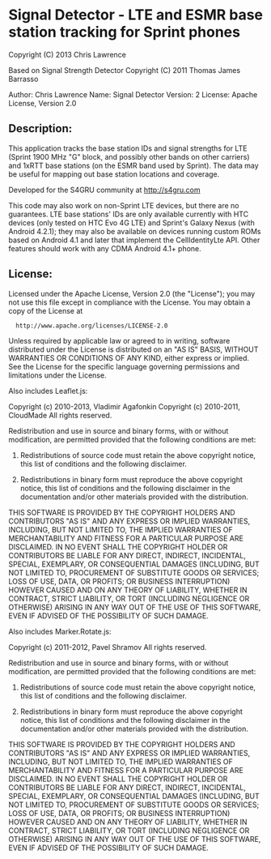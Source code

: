 Signal Detector - LTE and ESMR base station tracking for Sprint phones
=============

Copyright (C) 2013 Chris Lawrence

Based on Signal Strength Detector
Copyright (C) 2011 Thomas James Barrasso

Author: Chris Lawrence
Name: Signal Detector 
Version: 2
License: Apache License, Version 2.0  

Description:
-------

This application tracks the base station IDs and signal strengths for
LTE (Sprint 1900 MHz "G" block, and possibly other bands on other
carriers) and 1xRTT base stations (on the ESMR band used by Sprint).
The data may be useful for mapping out base station locations and
coverage.

Developed for the S4GRU community at http://s4gru.com

This code may also work on non-Sprint LTE devices, but there are no
guarantees.  LTE base stations' IDs are only available currently with
HTC devices (only tested on HTC Evo 4G LTE) and Sprint's Galaxy Nexus
(with Android 4.2.1); they may also be available on devices running
custom ROMs based on Android 4.1 and later that implement the
CellIdentityLte API.  Other features should work with any CDMA Android
4.1+ phone.

License:
-------

Licensed under the Apache License, Version 2.0 (the "License");
you may not use this file except in compliance with the License.
You may obtain a copy of the License at

      http://www.apache.org/licenses/LICENSE-2.0

Unless required by applicable law or agreed to in writing, software
distributed under the License is distributed on an "AS IS" BASIS,
WITHOUT WARRANTIES OR CONDITIONS OF ANY KIND, either express or implied.
See the License for the specific language governing permissions and
limitations under the License.

Also includes Leaflet.js:

Copyright (c) 2010-2013, Vladimir Agafonkin
Copyright (c) 2010-2011, CloudMade
All rights reserved.

Redistribution and use in source and binary forms, with or without
modification, are permitted provided that the following conditions are
met:

   1. Redistributions of source code must retain the above copyright
   notice, this list of conditions and the following disclaimer.

   2. Redistributions in binary form must reproduce the above
   copyright notice, this list of conditions and the following
   disclaimer in the documentation and/or other materials provided
   with the distribution.

THIS SOFTWARE IS PROVIDED BY THE COPYRIGHT HOLDERS AND CONTRIBUTORS
"AS IS" AND ANY EXPRESS OR IMPLIED WARRANTIES, INCLUDING, BUT NOT
LIMITED TO, THE IMPLIED WARRANTIES OF MERCHANTABILITY AND FITNESS FOR
A PARTICULAR PURPOSE ARE DISCLAIMED. IN NO EVENT SHALL THE COPYRIGHT
HOLDER OR CONTRIBUTORS BE LIABLE FOR ANY DIRECT, INDIRECT, INCIDENTAL,
SPECIAL, EXEMPLARY, OR CONSEQUENTIAL DAMAGES (INCLUDING, BUT NOT
LIMITED TO, PROCUREMENT OF SUBSTITUTE GOODS OR SERVICES; LOSS OF USE,
DATA, OR PROFITS; OR BUSINESS INTERRUPTION) HOWEVER CAUSED AND ON ANY
THEORY OF LIABILITY, WHETHER IN CONTRACT, STRICT LIABILITY, OR TORT
(INCLUDING NEGLIGENCE OR OTHERWISE) ARISING IN ANY WAY OUT OF THE USE
OF THIS SOFTWARE, EVEN IF ADVISED OF THE POSSIBILITY OF SUCH DAMAGE.

Also includes Marker.Rotate.js:

Copyright (c) 2011-2012, Pavel Shramov
All rights reserved. 

Redistribution and use in source and binary forms, with or without
modification, are permitted provided that the following conditions are
met:

   1. Redistributions of source code must retain the above copyright
   notice, this list of conditions and the following disclaimer.

   2. Redistributions in binary form must reproduce the above
   copyright notice, this list of conditions and the following
   disclaimer in the documentation and/or other materials provided
   with the distribution.

THIS SOFTWARE IS PROVIDED BY THE COPYRIGHT HOLDERS AND CONTRIBUTORS
"AS IS" AND ANY EXPRESS OR IMPLIED WARRANTIES, INCLUDING, BUT NOT
LIMITED TO, THE IMPLIED WARRANTIES OF MERCHANTABILITY AND FITNESS FOR
A PARTICULAR PURPOSE ARE DISCLAIMED. IN NO EVENT SHALL THE COPYRIGHT
HOLDER OR CONTRIBUTORS BE LIABLE FOR ANY DIRECT, INDIRECT, INCIDENTAL,
SPECIAL, EXEMPLARY, OR CONSEQUENTIAL DAMAGES (INCLUDING, BUT NOT
LIMITED TO, PROCUREMENT OF SUBSTITUTE GOODS OR SERVICES; LOSS OF USE,
DATA, OR PROFITS; OR BUSINESS INTERRUPTION) HOWEVER CAUSED AND ON ANY
THEORY OF LIABILITY, WHETHER IN CONTRACT, STRICT LIABILITY, OR TORT
(INCLUDING NEGLIGENCE OR OTHERWISE) ARISING IN ANY WAY OUT OF THE USE
OF THIS SOFTWARE, EVEN IF ADVISED OF THE POSSIBILITY OF SUCH DAMAGE.
